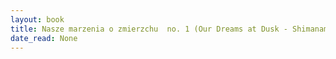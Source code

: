 ```yaml
---
layout: book
title: Nasze marzenia o zmierzchu  no. 1 (Our Dreams at Dusk - Shimanami Tasogare Vol. 1)
date_read: None
---
```

